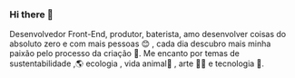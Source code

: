 ### Hi there 👋
Desenvolvedor Front-End, produtor, baterista, amo desenvolver coisas do absoluto zero e com mais pessoas 😊 , cada dia descubro mais minha paixão pelo processo da criação 🌱.
Me encanto por temas de sustentabilidade ,🌎 ecologia , vida animal🐾 , arte 🎨🎷 e tecnologia 🚀.


<!--
**randaltk/randaltk** is a ✨ _special_ ✨ repository because its `README.md` (this file) appears on your GitHub profile.

Here are some ideas to get you started:

- 🔭 I’m currently working on ...
- 🌱 I’m currently learning ...
- 👯 I’m looking to collaborate on ...
- 🤔 I’m looking for help with ...
- 💬 Ask me about ...
- 📫 How to reach me: ...
- 😄 Pronouns: ...
- ⚡ Fun fact: ...
-->
